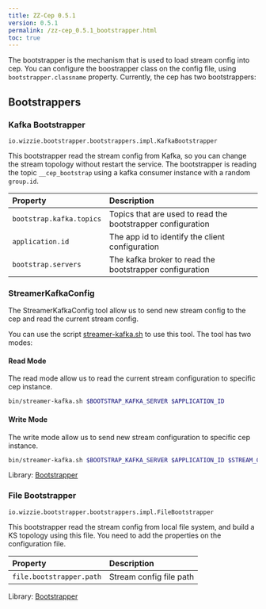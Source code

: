 ```yaml
---
title: ZZ-Cep 0.5.1
version: 0.5.1
permalink: /zz-cep_0.5.1_bootstrapper.html
toc: true
---
```


The bootstrapper is the mechanism that is used to load stream config into cep. You can configure the boostrapper class on the config file, using `bootstrapper.classname` property. Currently, the cep has two bootstrappers:

## Bootstrappers

### Kafka Bootstrapper

`io.wizzie.bootstrapper.bootstrappers.impl.KafkaBootstrapper`

This bootstrapper read the stream config from Kafka, so you can change the stream topology without restart the service. The bootstrapper is reading the topic `__cep_bootstrap` using a kafka consumer instance with a random `group.id`.

| Property     | Description     |
| :------------- | :-------------  |
| `bootstrap.kafka.topics`      | Topics that are used to read the bootstrapper configuration      |
| `application.id`      | The app id to identify the client configuration      |
| `bootstrap.servers`      | The kafka broker to read the bootstrapper configuration      |

### StreamerKafkaConfig

The StreamerKafkaConfig tool allow us to send new stream config to the cep and read the current stream config.

You can use the script [streamer-kafka.sh](https://github.com/wizzie-io/zz-cep/blob/master/bin/streamer-kafka.sh) to use this tool. The tool has two modes:

#### Read Mode

The read mode allow us to read the current stream configuration to specific cep instance.

```bash
bin/streamer-kafka.sh $BOOTSTRAP_KAFKA_SERVER $APPLICATION_ID
```

#### Write Mode

The write mode allow us to send new stream configuration to specific cep instance.

```bash
bin/streamer-kafka.sh $BOOTSTRAP_KAFKA_SERVER $APPLICATION_ID $STREAM_CONFIG_FILE
```


Library:  [Bootstrapper](https://github.com/wizzie-io/config-bootstrapper)

### File Bootstrapper

`io.wizzie.bootstrapper.bootstrappers.impl.FileBootstrapper`

This bootstrapper read the stream config from local file system, and build a KS topology using this file. You need to add the properties on the configuration file.

| Property     | Description     |
| :------------- | :-------------  |
| `file.bootstrapper.path`      | Stream config file path      |

Library:  [Bootstrapper](https://github.com/wizzie-io/config-bootstrapper)